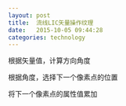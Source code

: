 ```yaml
---
layout: post
title:  流线LIC矢量操作纹理
date:   2015-10-05 09:44:28  
categories: technology
---
```


根据矢量值，计算方向角度

根据角度，选择下一个像素点的位置

将下一个像素点的属性值累加